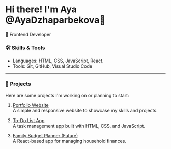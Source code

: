 # Hi there! I'm Aya @AyaDzhaparbekova👋  
🌟 Frontend Developer 
### 🛠️ Skills & Tools  
- Languages: HTML, CSS, JavaScript, React.  
- Tools: Git, GitHub, Visual Studio Code  

---

### 📌 Projects  
Here are some projects I'm working on or planning to start:  

1. [Portfolio Website](#)  
   A simple and responsive website to showcase my skills and projects.  

2. [To-Do List App](#)  
   A task management app built with HTML, CSS, and JavaScript.  

3. [Family Budget Planner (Future)](#)  
   A React-based app for managing household finances.  

